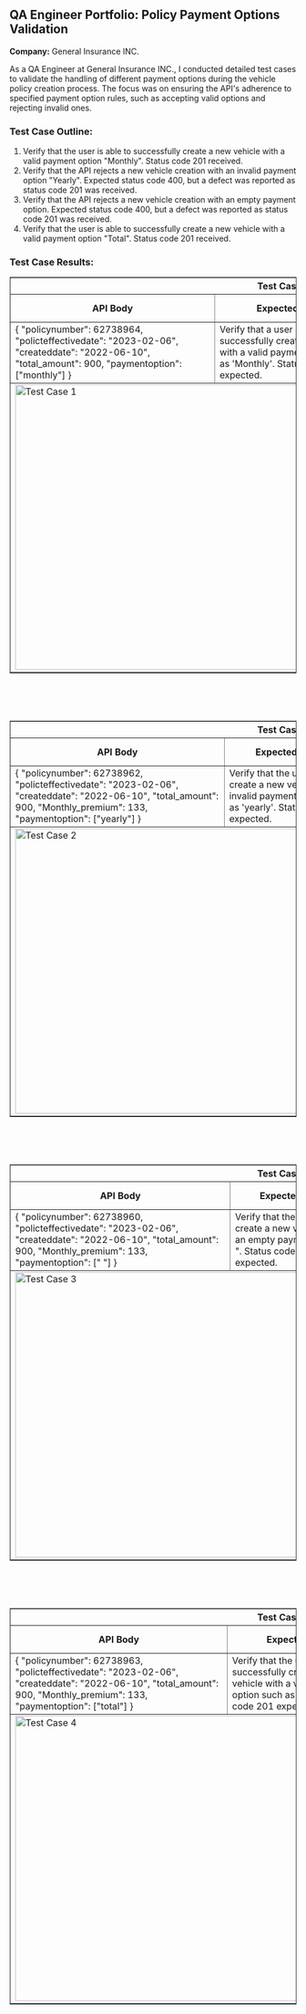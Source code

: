 <div>
  <h2>QA Engineer Portfolio: Policy Payment Options Validation</h2>
  <p><strong>Company:</strong> General Insurance INC.</p>
  <p>
    As a QA Engineer at General Insurance INC., I conducted detailed test cases to validate the handling of different payment options during the vehicle policy creation process. The focus was on ensuring the API's adherence to specified payment option rules, such as accepting valid options and rejecting invalid ones.
  </p>

  <h3>Test Case Outline:</h3>
  <ol>
    <li>Verify that the user is able to successfully create a new vehicle with a valid payment option "Monthly". Status code 201 received.</li>
    <li>Verify that the API rejects a new vehicle creation with an invalid payment option "Yearly". Expected status code 400, but a defect was reported as status code 201 was received.</li>
    <li>Verify that the API rejects a new vehicle creation with an empty payment option. Expected status code 400, but a defect was reported as status code 201 was received.</li>
    <li>Verify that the user is able to successfully create a new vehicle with a valid payment option "Total". Status code 201 received.</li>
  </ol>

  <h3>Test Case Results:</h3>
  
  <!-- Test Case 1 -->
  <table border="1">
    <thead>
      <tr>
        <th colspan="4">Test Case ID: TC01</th>
      </tr>
      <tr>
        <th>API Body</th>
        <th>Expected Result</th>
        <th>Actual Result</th>
        <th>Status Code</th>
      </tr>
    </thead>
    <tbody>
      <tr>
        <td>
          {
            "policynumber": 62738964,
            "policteffectivedate": "2023-02-06",
            "createddate": "2022-06-10",
            "total_amount": 900,
            "paymentoption": ["monthly"]
          }
        </td>
        <td>Verify that a user can successfully create a new vehicle with a valid payment option such as 'Monthly'. Status code 201 expected.</td>
        <td>I verified the user can successfully create a new vehicle with a valid payment option such as 'Monthly'. Status code 201 received.</td>
        <td>Status code 201 received.</td>
      </tr>
      <tr>
        <td colspan="4"><img src="https://github.com/user-attachments/assets/42f8c98a-c475-4fe5-afa5-70572affc433" width="1000" height="500" alt="Test Case 1"></td>
      </tr>
    </tbody>
  </table>
  <br><br><br>
  
  <!-- Test Case 2 -->
  <table border="1">
    <thead>
      <tr>
        <th colspan="4">Test Case ID: TC02</th>
      </tr>
      <tr>
        <th>API Body</th>
        <th>Expected Result</th>
        <th>Actual Result</th>
        <th>Status Code</th>
      </tr>
    </thead>
    <tbody>
      <tr>
        <td>
          {
            "policynumber": 62738962,
            "policteffectivedate": "2023-02-06",
            "createddate": "2022-06-10",
            "total_amount": 900,
            "Monthly_premium": 133,
            "paymentoption": ["yearly"]
          }
        </td>
        <td>Verify that the user cannot create a new vehicle with an invalid payment option such as 'yearly'. Status code 400 expected.</td>
        <td>Users can create a new vehicle with an invalid payment option such as "yearly". This is a defect and will be reported to the developers. Status code 201 received.</td>
        <td>Status code 201 received.</td>
      </tr>
      <tr>
        <td colspan="4"><img src="https://github.com/user-attachments/assets/71886102-b1bf-4b67-a620-9403e284fcd8" width="1000" height="500" alt="Test Case 2"></td>
      </tr>
    </tbody>
  </table>
  <br><br><br>

  <!-- Test Case 3 -->
  <table border="1">
    <thead>
      <tr>
        <th colspan="4">Test Case ID: TC03</th>
      </tr>
      <tr>
        <th>API Body</th>
        <th>Expected Result</th>
        <th>Actual Result</th>
        <th>Status Code</th>
      </tr>
    </thead>
    <tbody>
      <tr>
        <td>
          {
            "policynumber": 62738960,
            "policteffectivedate": "2023-02-06",
            "createddate": "2022-06-10",
            "total_amount": 900,
            "Monthly_premium": 133,
            "paymentoption": [" "]
          }
        </td>
        <td>Verify that the user cannot create a new vehicle with an empty payment option " ". Status code 400 expected.</td>
        <td>Users can create a new vehicle with an empty payment option. This is a defect and will be reported to the developers. Status code 201 received.</td>
        <td>Status code 201 received.</td>
      </tr>
      <tr>
        <td colspan="4"><img src="https://github.com/user-attachments/assets/99cc0d10-1d1b-45d5-9930-4f365f67dc3b" width="1000" height="500" alt="Test Case 3"></td>
      </tr>
    </tbody>
  </table>
  <br><br><br>

  <!-- Test Case 4 -->
  <table border="1">
    <thead>
      <tr>
        <th colspan="4">Test Case ID: TC04</th>
      </tr>
      <tr>
        <th>API Body</th>
        <th>Expected Result</th>
        <th>Actual Result</th>
        <th>Status Code</th>
      </tr>
    </thead>
    <tbody>
      <tr>
        <td>
          {
            "policynumber": 62738963,
            "policteffectivedate": "2023-02-06",
            "createddate": "2022-06-10",
            "total_amount": 900,
            "Monthly_premium": 133,
            "paymentoption": ["total"]
          }
        </td>
        <td>Verify that the user can successfully create a new vehicle with a valid payment option such as 'total'. Status code 201 expected.</td>
        <td>I verified the user can successfully create a new vehicle with a valid payment option such as 'total'. Status code 201 received.</td>
        <td>Status code 201 received.</td>
      </tr>
      <tr>
        <td colspan="4"><img src="https://github.com/user-attachments/assets/bd3bfd0b-4465-4afd-a094-d44a808b65af" width="1000" height="500" alt="Test Case 4"></td>
      </tr>
    </tbody>
  </table>
  <br><br><br>
</div>


